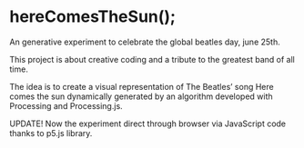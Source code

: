 # hereComesTheSun();

An generative experiment to celebrate the global beatles day, june 25th.

This project is about creative coding and a tribute to the greatest band of all time.

The idea is to create a visual representation of The Beatles’ song Here comes the sun dynamically generated by an algorithm developed with Processing and Processing.js.

UPDATE! Now the experiment direct through browser via JavaScript code thanks to p5.js library.
